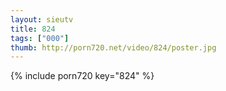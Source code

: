 ```yaml
--- 
layout: sieutv
title: 824
tags: ["000"]
thumb: http://porn720.net/video/824/poster.jpg
---
```

{% include porn720 key="824" %} 
